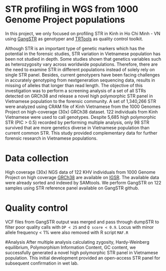 # STR profiling in WGS from 1000 Genome Project populations

In this project, we only focused on profiling STR in Kinh in Ho Chi Minh - VN using [GangSTR](https://github.com/gymreklab/GangSTR) as genotyper and [TRTools](https://hub.docker.com/r/gymreklab/str-toolkit) as quality control toolkit. 

Although STR is an important type of genetic markers which has the potential in the forensic studies, STR variation in Vietnamese population has been not studied in depth. Some studies shown that genetics variables such as heterozygosity vary across worldwide populations. Therefore, there are the need to examine STR in different populations instead of solely rely on single STR panel. Besides, current genotypers have been facing challenges in accurately genotyping from nextgeneration sequencing data, results in missing of alleles that longer than read length. The objective of this investigation was to perform a screening analysis of a set of all STRs detected on GRCh38 and release a novel high polymorphic STR panel in Vietnamese population to the forensic community. A set of 1,340,266 STR were analyzed using CRAM file of Kinh Vietnamese from the 1000 Genomes Project on high-coverage (30x) GRCh38 dataset. 122 individuals from Kinh Vietnamese were used to call genotypes. Despite 5,685 high polymorphic STR (PIC > 0.5) recorded by performing multiple analysis, only 98 STR survived that are more genetics diverse in Vietnamese population than current common STR. This study provided complementary data for further forensic research in Vietnamese populations.

# Data collection
High coverage (30x) NGS data of 122 KHV individuals from 1000 Genome Project on high coverage [GRCh38](ftp://ftp.1000genomes.ebi.ac.uk/vol1/ftp/technical/reference/GRCh38_reference_genome/GRCh38_full_analysis_set_plus_decoy_hla.fa) are available on [IGSR](https://www.internationalgenome.org/data-portal/population/KHV). The available data were already sorted and indexed by SAMtools. We perform GangSTR on 122 samples using STR reference panel available on GangSTR github.

# Quality control
VCF files from GangSTR output was merged and pass through dumpSTR to filter poor quality calls with `DP < 25` and `Q score < 0.9`. Locus with minor allele frequency < 1% were also removed with R script `MAF.R`

#Analysis
After multiple analysis calculating zygosity, Hardy-Weinberg equilibrium, Polymorphism Information Content, GC content, we successfully generated a novel high polymorphic STR panel in Vietnamese population. This initial development provided an open-access STR panel for subsequent confirmation in wet lab.
